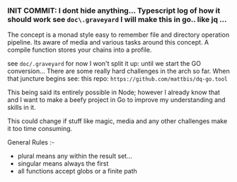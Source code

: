 ### INIT COMMIT: I dont hide anything... Typescript log of how it should work see `doc\.graveyard` I will make this in go.. like jq ...

The concept is a monad style easy to remember file and directory operation pipeline. Its aware of media and various tasks around this concept.
A compile function stores your chains into a profile.

see `doc/.graveyard` for now I won't split it up: until we start the GO conversion... There are some really hard challenges in the arch so far.
When that juncture begins see: this repo: `https://github.com/mattbis/dq-go.tool`

This being said its entirely possible in Node; however I already know that and I want to make a beefy project in Go to improve my understanding and skills in it.

This could change if stuff like magic, media and any other challenges make it too time consuming. 

General Rules :-

- plural means any within the result set...
- singular means always the first
- all functions accept globs or a finite path
